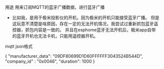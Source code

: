 用途
用来订阅MQTT的蓝牙广播数据，进行蓝牙广播

- 比如我，是用于极米投影仪的开机，因为极米的开机只能接受蓝牙广播。
但是这玩意不清楚是啥原因，存在一定的无法开机情况，我尝试过重新抓包蓝牙遥控器，抓包内容是一致的。
并且在esphome蓝牙无法开机后，极米app自带的蓝牙开机也无法卡机，只能用遥控器开机。

mqtt json格式

{
  "manufacturer_data": "09DF80699D1D60FFFFFF3043524B544D",
  "company_id" : "0x0046",
  "duration": 1000
}
